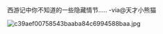 


西游记中你不知道的一些隐藏情节..... -via@天才小熊猫

![c39aef00758543baaba84c6994588baa.jpg](https://wxlzmt.github.io/cdn1/ext/qw/groups/40024/c39aef00758543baaba84c6994588baa.jpg)





